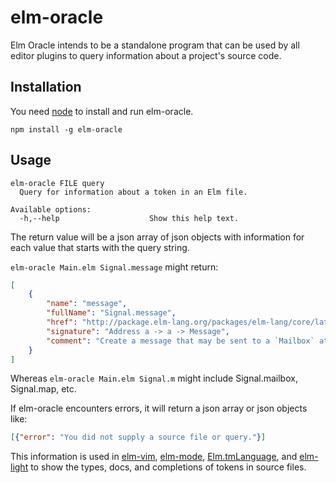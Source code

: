 # elm-oracle

Elm Oracle intends to be a standalone program that can be used by all editor plugins to query information about a project's source code.

## Installation

You need [node](http://nodejs.org) to install and run elm-oracle.

```
npm install -g elm-oracle
```

## Usage

```
elm-oracle FILE query
  Query for information about a token in an Elm file.

Available options:
  -h,--help                    Show this help text.
```

The return value will be a json array of json objects with information for each value that starts with the query string.

`elm-oracle Main.elm Signal.message` might return:

```json
[
    {
        "name": "message",
        "fullName": "Signal.message",
        "href": "http://package.elm-lang.org/packages/elm-lang/core/latest/Signal#message",
        "signature": "Address a -> a -> Message",
        "comment": "Create a message that may be sent to a `Mailbox` at a later time.\n\nMost importantly, this lets us create APIs that can send values to ports\n*without* allowing people to run arbitrary tasks."
    }
]
```

Whereas `elm-oracle Main.elm Signal.m` might include Signal.mailbox, Signal.map, etc.

If elm-oracle encounters errors, it will return a json array or json objects like:

```json
[{"error": "You did not supply a source file or query."}]
```

This information is used in [elm-vim](http://github.com/elmcast/elm-vim), [elm-mode](https://github.com/jcollard/elm-mode), [Elm.tmLanguage](https://github.com/deadfoxygrandpa/Elm.tmLanguage), and [elm-light](http://github.com/rundis/elm-light) to show the types, docs, and completions of tokens in source files.
